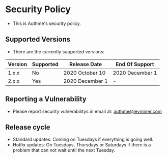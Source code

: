 # Security Policy

-   This is Authme's security policy.

## Supported Versions

-   There are the currently supported versions:

| Version | Supported | Release Date    | End Of Support  |
| ------- | ----------| --------------- | ----------------|
| 1.x.x   | No        | 2020 October 10 | 2020 December 1 |
| 2.x.x   | Yes       | 2020 December 1 | -               |

## Reporting a Vulnerability

-   Please report security vulnerabilitys in email at: <authme@levminer.com>

## Release cycle

-   Standard updates: Coming on Tuesdays if everything is going well.
-   Hotfix updates: On Tuesdays, Thursdays or Saturdays if there is a problem that can not wait until the next Tuesday.

